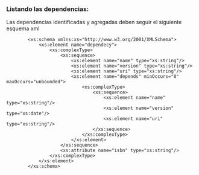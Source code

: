 ### Listando las dependencias:
Las dependencias identificadas y agregadas deben seguir el siguiente esquema xml

<?xml version="1.0" encoding="utf-8"?>
            <xs:schema xmlns:xs="http://www.w3.org/2001/XMLSchema">
                <xs:element name="dependecy">
                    <xs:complexType>
                        <xs:sequence>
                            <xs:element name="name" type="xs:string"/>
                            <xs:element name="version" type="xs:string"/>
                            <xs:element name="uri" type="xs:string"/>
                            <xs:element name="depends" minOccurs="0" maxOccurs="unbounded">
                                <xs:complexType>
                                    <xs:sequence>
                                        <xs:element name="name" type="xs:string"/>
                                        <xs:element name="version" type="xs:date"/>
                                        <xs:element name="uri" type="xs:string"/>
                                    </xs:sequence>
                                </xs:complexType>
                            </xs:element>
                        </xs:sequence>
                        <xs:attribute name="isbn" type="xs:string"/>
                    </xs:complexType>
                </xs:element>
            </xs:schema>
